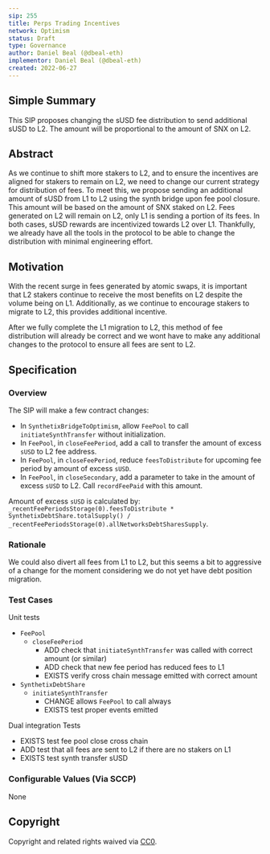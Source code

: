```yaml
---
sip: 255
title: Perps Trading Incentives
network: Optimism
status: Draft
type: Governance
author: Daniel Beal (@dbeal-eth)
implementor: Daniel Beal (@dbeal-eth)
created: 2022-06-27
---
```


<!--You can leave these HTML comments in your merged SIP and delete the visible duplicate text guides, they will not appear and may be helpful to refer to if you edit it again. This is the suggested template for new SIPs. Note that an SIP number will be assigned by an editor. When opening a pull request to submit your SIP, please use an abbreviated title in the filename, `sip-draft_title_abbrev.md`. The title should be 44 characters or less.-->

## Simple Summary

<!--"If you can't explain it simply, you don't understand it well enough." Simply describe the outcome the proposed changes intends to achieve. This should be non-technical and accessible to a casual community member.-->

This SIP proposes changing the sUSD fee distribution to send additional sUSD to L2. The amount will be proportional to the amount of SNX on L2.

## Abstract

<!--A short (~200 word) description of the proposed change, the abstract should clearly describe the proposed change. This is what *will* be done if the SIP is implemented, not *why* it should be done or *how* it will be done. If the SIP proposes deploying a new contract, write, "we propose to deploy a new contract that will do x".-->

As we continue to shift more stakers to L2, and to ensure the incentives are aligned for stakers to remain on L2, we need to change our current strategy for distribution of fees. To meet this, we propose sending an additional amount of sUSD from L1 to L2 using the synth bridge upon fee pool closure. This amount will be based on the amount of SNX staked on L2. Fees generated on L2 will remain on L2, only L1 is sending a portion of its fees. In both cases, sUSD rewards are incentivized towards L2 over L1. Thankfully, we already have all the tools in the protocol to be able to change the distribution with minimal engineering effort.

## Motivation

<!--This is the problem statement. This is the *why* of the SIP. It should clearly explain *why* the current state of the protocol is inadequate.  It is critical that you explain *why* the change is needed, if the SIP proposes changing how something is calculated, you must address *why* the current calculation is innaccurate or wrong. This is not the place to describe how the SIP will address the issue!-->

With the recent surge in fees generated by atomic swaps, it is important that L2 stakers continue to receive the most benefits on L2 despite the volume being on L1. Additionally, as we continue to encourage stakers to migrate to L2, this provides additional incentive.

After we fully complete the L1 migration to L2, this method of fee distribution will already be correct and we wont have to make any additional changes to the protocol to ensure all fees are sent to L2.

## Specification

<!--The specification should describe the syntax and semantics of any new feature, there are five sections
1. Overview
2. Rationale
3. Technical Specification
4. Test Cases
5. Configurable Values
-->

### Overview

<!--This is a high level overview of *how* the SIP will solve the problem. The overview should clearly describe how the new feature will be implemented.-->

The SIP will make a few contract changes:
* In `SynthetixBridgeToOptimism`, allow `FeePool` to call `initiateSynthTransfer` without initialization.
* In `FeePool`, in `closeFeePeriod`, add a call to transfer the amount of excess `sUSD` to L2 fee address.
* In `FeePool`, in `closeFeePeriod`, reduce `feesToDistribute` for upcoming fee period by amount of excess `sUSD`.
* In `FeePool`, in `closeSecondary`, add a parameter to take in the amount of excess `sUSD` to L2. Call `recordFeePaid` with this amount.

Amount of excess `sUSD` is calculated by: `_recentFeePeriodsStorage(0).feesToDistribute * SynthetixDebtShare.totalSupply() /  _recentFeePeriodsStorage(0).allNetworksDebtSharesSupply`.

### Rationale

<!--This is where you explain the reasoning behind how you propose to solve the problem. Why did you propose to implement the change in this way, what were the considerations and trade-offs. The rationale fleshes out what motivated the design and why particular design decisions were made. It should describe alternate designs that were considered and related work. The rationale may also provide evidence of consensus within the community, and should discuss important objections or concerns raised during discussion.-->

We could also divert all fees from L1 to L2, but this seems a bit to aggressive of a change for the moment considering we do not yet have debt position migration.

### Test Cases

<!--Test cases for an implementation are mandatory for SIPs but can be included with the implementation..-->

Unit tests
* `FeePool`
  * `closeFeePeriod`
    * ADD check that `initiateSynthTransfer` was called with correct amount (or similar)
    * ADD check that new fee period has reduced fees to L1
    * EXISTS verify cross chain message emitted with correct amount
* `SynthetixDebtShare`
  * `initiateSynthTransfer`
    * CHANGE allows `FeePool` to call always
    * EXISTS test proper events emitted

Dual integration Tests
* EXISTS test fee pool close cross chain
* ADD test that all fees are sent to L2 if there are no stakers on L1
* EXISTS test synth transfer sUSD

### Configurable Values (Via SCCP)

<!--Please list all values configurable via SCCP under this implementation.-->

None

## Copyright

Copyright and related rights waived via [CC0](https://creativecommons.org/publicdomain/zero/1.0/).
